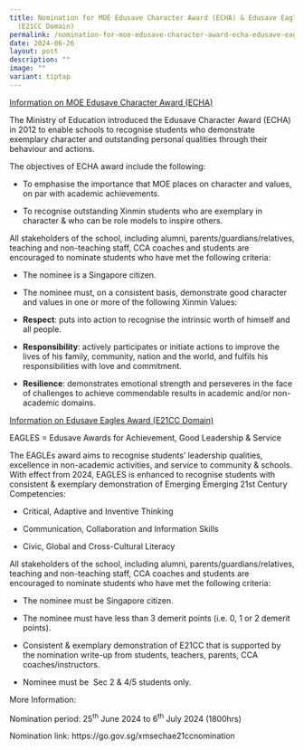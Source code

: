 ```yaml
---
title: Nomination for MOE Edusave Character Award (ECHA) & Edusave Eagles Award
  (E21CC Domain)
permalink: /nomination-for-moe-edusave-character-award-echa-edusave-eagles-award-e21cc-domain/
date: 2024-06-26
layout: post
description: ""
image: ""
variant: tiptap
---
```

<p><u>Information on MOE Edusave Character Award (ECHA)</u>
</p>
<p>The Ministry of Education introduced the Edusave Character Award (ECHA)
in 2012 to enable schools to recognise students who demonstrate exemplary
character and outstanding personal qualities through their behaviour and
actions.</p>
<p>The objectives of ECHA award include the following:</p>
<ul data-tight="true" class="tight">
<li>
<p>To emphasise the importance that MOE places on character and values, on
par with academic achievements.</p>
</li>
</ul>
<ul data-tight="true" class="tight">
<li>
<p>To recognise outstanding Xinmin students who are exemplary in character
&amp; who can be role models to inspire others.</p>
</li>
</ul>
<p>All stakeholders of the school, including alumni, parents/guardians/relatives,
teaching and non-teaching staff, CCA coaches and students are encouraged
to nominate students who have met the following criteria:</p>
<ul data-tight="true" class="tight">
<li>
<p>The nominee is a Singapore citizen.</p>
</li>
<li>
<p>The nominee must, on a consistent basis, demonstrate good character and
values in one or more of the following Xinmin Values:</p>
</li>
</ul>
<ul data-tight="true" class="tight">
<li>
<p><strong>Respect</strong>: puts into action to recognise the intrinsic
worth of himself and all people.</p>
</li>
<li>
<p><strong>Responsibility</strong>: actively participates or initiate actions
to improve the lives of his family, community, nation and the world, and
fulfils his responsibilities with love and commitment.</p>
</li>
<li>
<p><strong>Resilience</strong>: demonstrates emotional strength and perseveres
in the face of challenges to achieve commendable results in academic and/or
non-academic domains.</p>
</li>
</ul>
<p><u>Information on Edusave Eagles Award (E21CC Domain)</u>
</p>
<p>EAGLES = Edusave Awards for Achievement, Good Leadership &amp; Service</p>
<p>The EAGLEs award aims to recognise students’ leadership qualities, excellence
in non-academic activities, and service to community &amp; schools. With
effect from 2024, EAGLES is enhanced to recognise students with consistent
&amp; exemplary demonstration of Emerging Emerging 21st Century Competencies:</p>
<ul data-tight="true" class="tight">
<li>
<p>Critical, Adaptive and Inventive Thinking</p>
</li>
<li>
<p>Communication, Collaboration and Information Skills</p>
</li>
<li>
<p>Civic, Global and Cross-Cultural Literacy</p>
</li>
</ul>
<p>All stakeholders of the school, including alumni, parents/guardians/relatives,
teaching and non-teaching staff, CCA coaches and students are encouraged
to nominate students who have met the following criteria:</p>
<ul data-tight="true" class="tight">
<li>
<p>The nominee must be Singapore citizen.</p>
</li>
<li>
<p>The nominee must have less than 3 demerit points (i.e. 0, 1 or 2 demerit
points).</p>
</li>
<li>
<p>Consistent &amp; exemplary demonstration of E21CC that is supported by
the nomination write-up from students, teachers, parents, CCA coaches/instructors.</p>
</li>
<li>
<p>Nominee must be &nbsp;Sec 2 &amp; 4/5 students only.</p>
</li>
</ul>
<p></p>
<p>More Information:</p>
<p>Nomination period: 25<sup>th</sup> June 2024 to 6<sup>th</sup> July 2024
(1800hrs)</p>
<p>Nomination link: <a rel="noopener noreferrer nofollow" target="_blank">https://go.gov.sg/xmsechae21ccnomination</a>
</p>